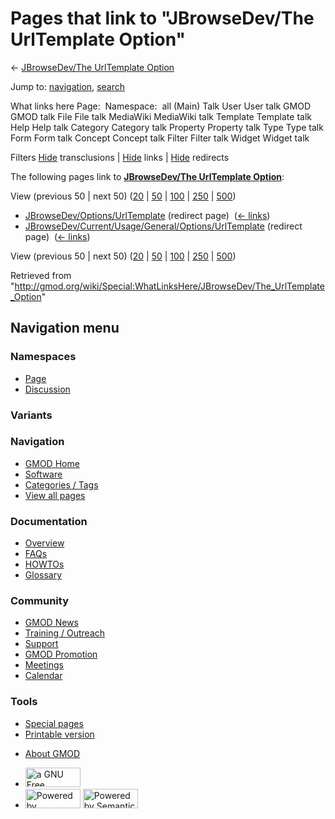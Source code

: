 <div id="mw-page-base" class="noprint">

</div>

<div id="mw-head-base" class="noprint">

</div>

<div id="content" class="mw-body" role="main">

<span id="top"></span>

<div id="mw-js-message" style="display:none;">

</div>



# <span dir="auto">Pages that link to "JBrowseDev/The UrlTemplate Option"</span>

<div id="bodyContent">

<div id="contentSub">

← [JBrowseDev/The UrlTemplate
Option](/wiki/JBrowseDev/The_UrlTemplate_Option "JBrowseDev/The UrlTemplate Option")

</div>

<div id="jump-to-nav" class="mw-jump">

Jump to: [navigation](#mw-navigation), [search](#p-search)

</div>

<div id="mw-content-text">

What links here Page:  Namespace:  all (Main) Talk User User talk GMOD
GMOD talk File File talk MediaWiki MediaWiki talk Template Template talk
Help Help talk Category Category talk Property Property talk Type Type
talk Form Form talk Concept Concept talk Filter Filter talk Widget
Widget talk

Filters
[Hide](/mediawiki/index.php?title=Special:WhatLinksHere/JBrowseDev/The_UrlTemplate_Option&hidetrans=1 "Special:WhatLinksHere/JBrowseDev/The UrlTemplate Option")
transclusions \|
[Hide](/mediawiki/index.php?title=Special:WhatLinksHere/JBrowseDev/The_UrlTemplate_Option&hidelinks=1 "Special:WhatLinksHere/JBrowseDev/The UrlTemplate Option")
links \|
[Hide](/mediawiki/index.php?title=Special:WhatLinksHere/JBrowseDev/The_UrlTemplate_Option&hideredirs=1 "Special:WhatLinksHere/JBrowseDev/The UrlTemplate Option")
redirects

The following pages link to **[JBrowseDev/The UrlTemplate
Option](/wiki/JBrowseDev/The_UrlTemplate_Option "JBrowseDev/The UrlTemplate Option")**:

View (previous 50 \| next 50)
([20](/mediawiki/index.php?title=Special:WhatLinksHere/JBrowseDev/The_UrlTemplate_Option&limit=20 "Special:WhatLinksHere/JBrowseDev/The UrlTemplate Option")
\|
[50](/mediawiki/index.php?title=Special:WhatLinksHere/JBrowseDev/The_UrlTemplate_Option&limit=50 "Special:WhatLinksHere/JBrowseDev/The UrlTemplate Option")
\|
[100](/mediawiki/index.php?title=Special:WhatLinksHere/JBrowseDev/The_UrlTemplate_Option&limit=100 "Special:WhatLinksHere/JBrowseDev/The UrlTemplate Option")
\|
[250](/mediawiki/index.php?title=Special:WhatLinksHere/JBrowseDev/The_UrlTemplate_Option&limit=250 "Special:WhatLinksHere/JBrowseDev/The UrlTemplate Option")
\|
[500](/mediawiki/index.php?title=Special:WhatLinksHere/JBrowseDev/The_UrlTemplate_Option&limit=500 "Special:WhatLinksHere/JBrowseDev/The UrlTemplate Option"))

- [JBrowseDev/Options/UrlTemplate](/mediawiki/index.php?title=JBrowseDev/Options/UrlTemplate&redirect=no "JBrowseDev/Options/UrlTemplate")
  (redirect page) ‎ <span class="mw-whatlinkshere-tools">([←
  links](/mediawiki/index.php?title=Special:WhatLinksHere&target=JBrowseDev%2FOptions%2FUrlTemplate "Special:WhatLinksHere"))</span>
- [JBrowseDev/Current/Usage/General/Options/UrlTemplate](/mediawiki/index.php?title=JBrowseDev/Current/Usage/General/Options/UrlTemplate&redirect=no "JBrowseDev/Current/Usage/General/Options/UrlTemplate")
  (redirect page) ‎ <span class="mw-whatlinkshere-tools">([←
  links](/mediawiki/index.php?title=Special:WhatLinksHere&target=JBrowseDev%2FCurrent%2FUsage%2FGeneral%2FOptions%2FUrlTemplate "Special:WhatLinksHere"))</span>

View (previous 50 \| next 50)
([20](/mediawiki/index.php?title=Special:WhatLinksHere/JBrowseDev/The_UrlTemplate_Option&limit=20 "Special:WhatLinksHere/JBrowseDev/The UrlTemplate Option")
\|
[50](/mediawiki/index.php?title=Special:WhatLinksHere/JBrowseDev/The_UrlTemplate_Option&limit=50 "Special:WhatLinksHere/JBrowseDev/The UrlTemplate Option")
\|
[100](/mediawiki/index.php?title=Special:WhatLinksHere/JBrowseDev/The_UrlTemplate_Option&limit=100 "Special:WhatLinksHere/JBrowseDev/The UrlTemplate Option")
\|
[250](/mediawiki/index.php?title=Special:WhatLinksHere/JBrowseDev/The_UrlTemplate_Option&limit=250 "Special:WhatLinksHere/JBrowseDev/The UrlTemplate Option")
\|
[500](/mediawiki/index.php?title=Special:WhatLinksHere/JBrowseDev/The_UrlTemplate_Option&limit=500 "Special:WhatLinksHere/JBrowseDev/The UrlTemplate Option"))

</div>

<div class="printfooter">

Retrieved from
"<http://gmod.org/wiki/Special:WhatLinksHere/JBrowseDev/The_UrlTemplate_Option>"

</div>

<div id="catlinks" class="catlinks catlinks-allhidden">

</div>

<div class="visualClear">

</div>

</div>

</div>

<div id="mw-navigation">

## Navigation menu

<div id="mw-head">



<div id="left-navigation">

<div id="p-namespaces" class="vectorTabs" role="navigation"
aria-labelledby="p-namespaces-label">

### Namespaces

- <span id="ca-nstab-main"><a href="/wiki/JBrowseDev/The_UrlTemplate_Option" accesskey="c"
  title="View the content page [c]">Page</a></span>
- <span id="ca-talk"><a
  href="/mediawiki/index.php?title=Talk:JBrowseDev/The_UrlTemplate_Option&amp;action=edit&amp;redlink=1"
  accesskey="t"
  title="Discussion about the content page [t]">Discussion</a></span>

</div>

<div id="p-variants" class="vectorMenu emptyPortlet" role="navigation"
aria-labelledby="p-variants-label">

### 

### Variants[](#)

<div class="menu">

</div>

</div>

</div>

<div id="right-navigation">





</div>



</div>

</div>

</div>

<div id="mw-panel">

<div id="p-logo" role="banner">

<a href="/wiki/Main_Page"
style="background-image: url(http://gmod.org/images/GMOD-cogs.png);"
title="Visit the main page"></a>

</div>

<div id="p-Navigation" class="portal" role="navigation"
aria-labelledby="p-Navigation-label">

### Navigation

<div class="body">

- <span id="n-GMOD-Home">[GMOD Home](/wiki/Main_Page)</span>
- <span id="n-Software">[Software](/wiki/GMOD_Components)</span>
- <span id="n-Categories-.2F-Tags">[Categories /
  Tags](/wiki/Categories)</span>
- <span id="n-View-all-pages">[View all
  pages](/wiki/Special:AllPages)</span>

</div>

</div>

<div id="p-Documentation" class="portal" role="navigation"
aria-labelledby="p-Documentation-label">

### Documentation

<div class="body">

- <span id="n-Overview">[Overview](/wiki/Overview)</span>
- <span id="n-FAQs">[FAQs](/wiki/Category:FAQ)</span>
- <span id="n-HOWTOs">[HOWTOs](/wiki/Category:HOWTO)</span>
- <span id="n-Glossary">[Glossary](/wiki/Glossary)</span>

</div>

</div>

<div id="p-Community" class="portal" role="navigation"
aria-labelledby="p-Community-label">

### Community

<div class="body">

- <span id="n-GMOD-News">[GMOD News](/wiki/GMOD_News)</span>
- <span id="n-Training-.2F-Outreach">[Training /
  Outreach](/wiki/Training_and_Outreach)</span>
- <span id="n-Support">[Support](/wiki/Support)</span>
- <span id="n-GMOD-Promotion">[GMOD
  Promotion](/wiki/GMOD_Promotion)</span>
- <span id="n-Meetings">[Meetings](/wiki/Meetings)</span>
- <span id="n-Calendar">[Calendar](/wiki/Calendar)</span>

</div>

</div>

<div id="p-tb" class="portal" role="navigation"
aria-labelledby="p-tb-label">

### Tools

<div class="body">

- <span id="t-specialpages"><a href="/wiki/Special:SpecialPages" accesskey="q"
  title="A list of all special pages [q]">Special pages</a></span>
- <span id="t-print"><a
  href="/mediawiki/index.php?title=Special:WhatLinksHere/JBrowseDev/The_UrlTemplate_Option&amp;printable=yes"
  rel="alternate" accesskey="p"
  title="Printable version of this page [p]">Printable version</a></span>

</div>

</div>

</div>

</div>

<div id="footer" role="contentinfo">

- <span id="footer-places-about">[About
  GMOD](/wiki/GMOD:About "GMOD:About")</span>

<!-- -->

- <span id="footer-copyrightico">[<img src="http://www.gnu.org/graphics/gfdl-logo-small.png" width="88"
  height="31" alt="a GNU Free Documentation License" />](http://www.gnu.org/licenses/fdl-1.3.html)</span>
- <span id="footer-poweredbyico">[<img src="/mediawiki/skins/common/images/poweredby_mediawiki_88x31.png"
  width="88" height="31" alt="Powered by MediaWiki" />](//www.mediawiki.org/)
  [<img
  src="/mediawiki/extensions/SemanticMediaWiki/includes/../resources/images/smw_button.png"
  width="88" height="31" alt="Powered by Semantic MediaWiki" />](https://www.semantic-mediawiki.org/wiki/Semantic_MediaWiki)</span>

<div style="clear:both">

</div>

</div>
